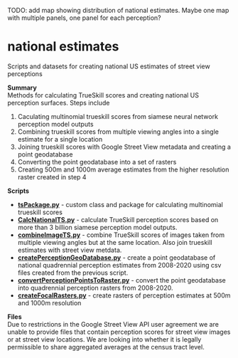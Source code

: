 TODO: add map showing distribution of national estimates.  Maybe one map with multiple panels, one panel for each perception?

# national estimates
Scripts and datasets for creating national US estimates of street view perceptions

**Summary** <br>
Methods for calculating TrueSkill scores and creating national US perception surfaces.  Steps include
1) Caculating multinomial trueskill scores from siamese neural network perception model outputs
2) Combining trueskill scores from multiple viewing angles into a single estimate for a single location
3) Joining trueskill scores with Google Street View metadata and creating a point geodatabase
4) Converting the point geodatabase into a set of rasters
5) Creating 500m and 1000m average estimates from the higher resolution raster created in step 4

**Scripts** <br>
- **[tsPackage.py](https://github.com/larkinandy/NationalStreetViewPerceptions/blob/main/national_estimates/tsPackage.py)** - custom class and package for calculating multinomial trueskill scores
- **[CalcNationalTS.py](https://github.com/larkinandy/NationalStreetViewPerceptions/blob/main/national_estimates/CalcNationalTS.py)** - calculate TrueSkill perception scores based on more than 3 billion siamese perception model outputs.
- **[combineImageTS.py](https://github.com/larkinandy/NationalStreetViewPerceptions/blob/main/national_estimates/combineImageTS.py)** - combine TrueSkill scores of images taken from multiple viewing angles but at the same location.  Also join trueskill estimates with street view metdata.
- **[createPerceptionGeoDatabase.py](https://github.com/larkinandy/NationalStreetViewPerceptions/blob/main/national_estimates/createPerceptionGeoDatabase.py)** - create a point geodatabase of national quadrennial perception estimates from 2008-2020 using csv files created from the previous script.
- **[convertPerceptionPointsToRaster.py](https://github.com/larkinandy/NationalStreetViewPerceptions/blob/main/national_estimates/convertPerceptionPointsToRaster.py)** - convert the point geodatabase into quadrennial perception rasters from 2008-2020.
- **[createFocalRasters.py](https://github.com/larkinandy/NationalStreetViewPerceptions/blob/main/national_estimates/createFocalRasters.py)** - create rasters of perception estimates at 500m and 1000m resolution

**Files** <br>
Due to restrictions in the Google Street View API user agreement we are unable to provide files that contain perception scores for street view images or at street view locations.  We are looking into whether it is legally permissible to share aggregated averages at the census tract level.  
